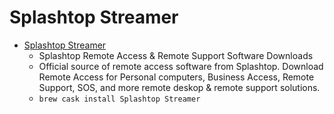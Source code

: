 # Splashtop Streamer
- [Splashtop Streamer](https://www.splashtop.com/downloads)
  -  Splashtop Remote Access & Remote Support Software Downloads
  - Official source of remote access software from Splashtop. Download Remote Access for Personal computers, Business Access, Remote Support, SOS, and more remote deskop & remote support solutions.
  - `brew cask install Splashtop Streamer`
